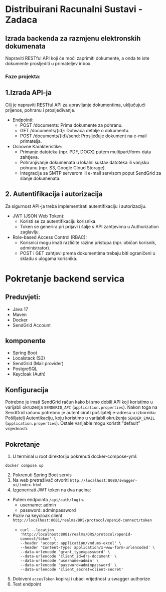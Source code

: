 # Distribuirani Racunalni Sustavi - Zadaca

## Izrada backenda za razmjenu elektronskih dokumenata

Napraviti RESTful API koji će moći zaprimiti dokumente, a onda te iste dokumente prosljediti u primateljev inbox.

### Faze projekta:
## 1.Izrada API-ja
Cilj je napraviti RESTful API za upravljanje dokumentima, uključujući prijenos, pohranu i prosljeđivanje.
  - Endpointi:
    - POST /documents: Prima dokumente za pohranu.
    - GET /documents/{id}: Dohvaća detalje o dokumentu.
    - POST /documents/{id}/send: Prosljeđuje dokument na e-mail primatelja.
  - Osnovne Karakteristike:
    - Primanje datoteka (npr. PDF, DOCX) putem multipart/form-data zahtjeva.
    - Pohranjivanje dokumenata u lokalni sustav datoteka ili vanjsku pohranu (npr. S3, Google Cloud Storage).
    - Integracija sa SMTP serverom ili e-mail servisom poput SendGrid za slanje dokumenata.

## 2. Autentifikacija i autorizacija
Za sigurnost API-ja treba implementirati autentifikaciju i autorizaciju.
 - JWT (JSON Web Token):
   - Koristi se za autentifikaciju korisnika.
   - Token se generira pri prijavi i šalje s API zahtjevima u Authorization zaglavlju.
 - Role-based Access Control (RBAC):
   - Korisnici mogu imati različite razine pristupa (npr. običan korisnik, administrator).
   - POST i GET zahtjevi prema dokumentima trebaju biti ograničeni u skladu s ulogama korisnika.


# Pokretanje backend servica
## Preduvjeti:
- Java 17
- Maven
- Docker
- SendGrid Account

## komponente
- Spring Boot
- Localstack (S3)
- SendGrid (Mail provider)
- PostgreSQL
- Keycloak (Auth)

## Konfiguracija

Potrebno je imati SendGrid račun kako bi smo dobili API koji koristimo u varijabli okruzenja `SENDGRID_API` (`application.properties`).
Nakon toga na SendGrid računu potrebno je autenticirati pošiljatelj e-adresu u izborniku Pošiljatelj Autentikaciju, koju koristimo u varijabli okruženja `SENDER_EMAIL` (`application.properties`).
Ostale varijable mogu koristit "default" vrijednosti.

## Pokretanje

1. U terminal u root direktoriju pokrenuti docker-compose-yml:
```
docker compose up
```
2. Pokrenuti Spring Boot servis
3. Na web pretraživač otvoriti `http://localhost:8080/swagger-ui/index.html`
4. Izgenerirati JWT token na dva nacina:
- Putem endpointa `/api/auth/login`.
  - username: admin
  - password: adminpassword
- Poziv na keycloak client `http://localhost:8081/realms/DRS/protocol/openid-connect/token`
  - ```
    curl --location 'http://localhost:8081/realms/DRS/protocol/openid-connect/token' \
    --header 'accept: application/vnd.ms-excel' \
    --header 'Content-Type: application/x-www-form-urlencoded' \
    --data-urlencode 'grant_type=password' \
    --data-urlencode 'client_id=drs-document' \
    --data-urlencode 'username=admin' \
    --data-urlencode 'password=adminpassword' \
    --data-urlencode 'client_secret=client-secret'
    ```
5. Dobiveni `accesToken` kopiraj i ubaci vrijednost u swagger authorize
6. Test endpoint

